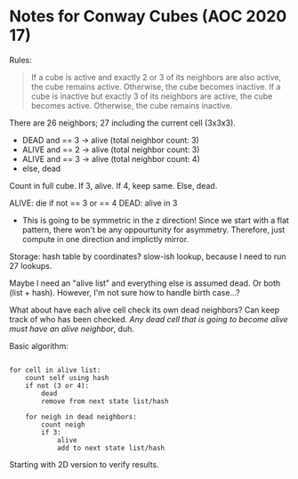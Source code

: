 # Notes for Conway Cubes (AOC 2020 17)

Rules:
> If a cube is active and exactly 2 or 3 of its neighbors are also active, the cube remains active. Otherwise, the cube becomes inactive.
> If a cube is inactive but exactly 3 of its neighbors are active, the cube becomes active. Otherwise, the cube remains inactive.

There are 26 neighbors; 27 including the current cell (3x3x3).

- DEAD and == 3 -> alive (total neighbor count: 3)
- ALIVE and == 2 -> alive (total neighbor count: 3)
- ALIVE and == 3 -> alive (total neighbor count: 4)
- else, dead

Count in full cube. If 3, alive. If 4, keep same. Else, dead.

ALIVE: die if not == 3 or == 4
DEAD:  alive in 3

- This is going to be symmetric in the z direction! Since we start with a flat pattern, there won't be any oppourtunity for asymmetry. Therefore, just compute in one direction and implictly mirror.

Storage: hash table by coordinates? slow-ish lookup, because I need to run 27 lookups.

Maybe I need an "alive list" and everything else is assumed dead. Or both (list + hash). However, I'm not sure how to handle birth case...?

What about have each alive cell check its own dead neighbors? Can keep track of who has been checked. *Any dead cell that is going to become alive must have an alive neighbor*, duh.

Basic algorithm:
```

for cell in alive list:
    count self using hash
    if not (3 or 4):
        dead
        remove from next state list/hash

    for neigh in dead neighbors:
        count neigh
        if 3:
            alive
            add to next state list/hash
```

Starting with 2D version to verify results.